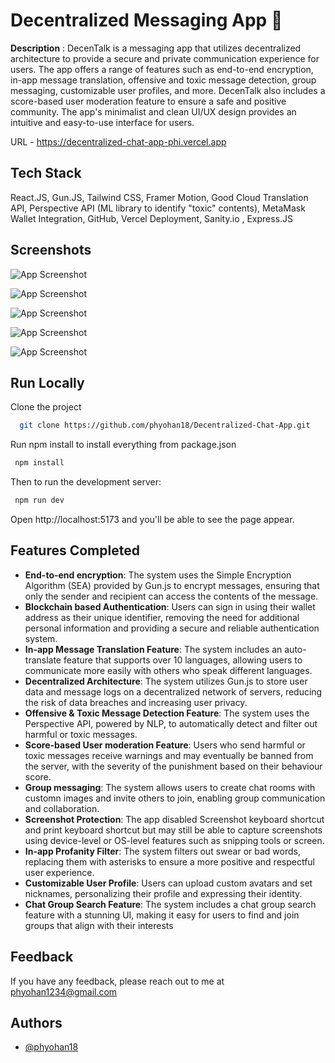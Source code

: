 
# Decentralized Messaging App 💬

**Description** : DecenTalk is a messaging app that utilizes
decentralized architecture to provide a
secure and private communication
experience for users. The app offers a
range of features such as end-to-end
encryption, in-app message translation,
offensive and toxic message detection,
group messaging, customizable user
profiles, and more. DecenTalk also includes
a score-based user moderation feature to
ensure a safe and positive community. The
app's minimalist and clean UI/UX design
provides an intuitive and easy-to-use
interface for users.


URL - https://decentralized-chat-app-phi.vercel.app
## Tech Stack

React.JS, Gun.JS, Tailwind CSS, Framer Motion, Good
Cloud Translation API, Perspective API (ML
library to identify "toxic" contents),
MetaMask Wallet Integration, GitHub,
Vercel Deployment, Sanity.io , Express.JS

## Screenshots

![App Screenshot](https://i.ibb.co/dMrBZrj/Screenshot-2023-03-01-181706.png)


![App Screenshot](https://i.ibb.co/PGzBfq9/Screenshot-2023-03-01-182008.png)

![App Screenshot](https://i.ibb.co/XY2bzZ8/Screenshot-2023-03-01-182153.png)

![App Screenshot](https://i.ibb.co/fYMQKgy/Screenshot-2023-03-01-182254.png)

![App Screenshot](https://i.ibb.co/d73z0WP/Screenshot-2023-03-01-182454.png)

## Run Locally

Clone the project

```bash
  git clone https://github.com/phyohan18/Decentralized-Chat-App.git
```

Run npm install to install everything from package.json

```bash
 npm install
```

Then to run the development server:

```bash
 npm run dev
```
Open http://localhost:5173 and you'll be able to see the page appear.

## Features Completed

- **End-to-end encryption**: The system uses the Simple Encryption Algorithm (SEA) provided by Gun.js to encrypt messages, ensuring that only the sender and recipient can access the contents of the message.
- **Blockchain based Authentication**: Users can sign in using their wallet address as their unique identifier, removing the need for additional personal information and providing a secure and reliable authentication system.
- **In-app Message Translation Feature**: The system includes an auto-translate feature that supports over 10 languages, allowing users to communicate more easily with others who speak different languages.
- **Decentralized Architecture**: The system utilizes Gun.js to store user data and message logs on a decentralized network of servers, reducing the risk of data breaches and increasing user privacy.
- **Offensive & Toxic Message Detection Feature**: The system uses the Perspective API, powered by NLP, to automatically detect and filter out harmful or toxic messages.
- **Score-based User moderation Feature**: Users who send harmful or toxic messages receive warnings and may eventually be banned from the server, with the severity of the punishment based on their behaviour score.
- **Group messaging**: The system allows users to create chat rooms with customn images and invite others to join, enabling group communication and collaboration.
- **Screenshot Protection**: The app disabled Screenshot keyboard shortcut and print keyboard shortcut but may still be able to capture screenshots using device-level or OS-level features such as snipping tools or screen.
- **In-app Profanity Filter**: The system filters out swear or bad words, replacing them with asterisks to ensure a more positive and respectful user experience.
- **Customizable User Profile**: Users can upload custom avatars and set nicknames, personalizing their profile and expressing their identity.
- **Chat Group Search Feature**: The system includes a chat group search feature with a stunning UI, making it easy for users to find and join groups that align with their interests


## Feedback

If you have any feedback, please reach out to me at phyohan1234@gmail.com


## Authors

- [@phyohan18](https://www.github.com/phyohan18)



